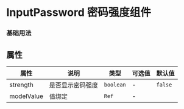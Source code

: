 # InputPassword 密码强度组件
 
 
 
### 基础用法
<preview path="../../examples/components/InputPassword/InputPassword.vue" title="使用方法" description="参照当前实例代码"></preview>

 
##  属性 

| 属性 | 说明       | 类型        | 可选值 | 默认值   |
| ---- |----------|-----------| ---- |-------|
| strength | 是否显示密码强度 | `boolean` | - | `false` |
| modelValue | 值绑定      | `Ref`     | - |   | 

 